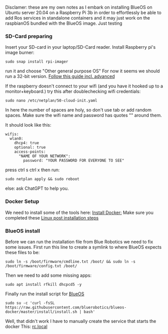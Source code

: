 Disclamer: these are my own notes as I embark on installing BlueOS on Ubuntu server 20.04 on a Raspberry Pi 3b in order to effortlessly be able to add Ros services in standalone containers and it may just work on the raspbianOS bundled with the BlueOS image. Just testing

### SD-Card preparing
Insert your SD-card in your laptop/SD-Card reader.
Install Raspberry pi's image burner:
```
sudo snap install rpi-imager
```
run it and choose "Other general purpose  OS" For now it seems we should run a 32-bit version.
[Follow this guide incl. advanced](https://ubuntu.com/tutorials/how-to-install-ubuntu-on-your-raspberry-pi#2-prepare-the-sd-card)


If the raspberry doesn't connect to your wifi (and you have it hooked up to a monitor+keyboard.) try this after doublechecking wifi credentials:
```
sudo nano /etc/netplan/50-cloud-init.yaml
```
In here the number of spaces are holy, so don't use tab or add random spaces. Make sure the wifi name and password has quotes "" around them.

It should look like this:
```
wifis:
  wlan0:
    dhcp4: true
    optional: true
    access-points:
      "NAME OF YOUR NETWORK":
        password: "YOUR PASSWORD FOR EVERYONE TO SEE"
```

press
ctrl s
ctrl x
then run: 
```
sudo netplan apply && sudo reboot
```
else: ask ChatGPT to help you. 

### Docker Setup
We need to install some of the tools here:
[Install Docker:](https://docs.docker.com/engine/install/ubuntu/#install-using-the-repository)
Make sure you completed these [Linux post installation steps ](https://docs.docker.com/engine/install/linux-postinstall/)

### BlueOS install
Before we can run the installation file from Blue Robotics we need to fix some issues.
First run this line to create a symlink to where BlueOS expects these files to be:
```
sudo ln -s /boot/firmware/cmdline.txt /boot/ && sudo ln -s /boot/firmware/config.txt /boot/
```
Then we need to add some missing apps:
```
sudo apt install rfkill dhcpcd5 -y
```
Finally run the install script for [BlueOS](https://github.com/bluerobotics/BlueOS-docker/tree/master/install)
```
sudo su -c 'curl -fsSL https://raw.githubusercontent.com/bluerobotics/blueos-docker/master/install/install.sh | bash'
```
Well, that didn't work
I have to manually create the service that starts the docker This: [rc.local](https://marsown.com/wordpress/how-to-enable-etc-rc-local-with-systemd-on-ubuntu-20-04/)
